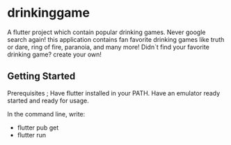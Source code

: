 # drinkinggame

A flutter project which contain popular drinking games.
Never google search again! this application contains fan favorite drinking games like truth or dare,
ring of fire, paranoia, and many more! Didn´t find your favorite drinking game? create your own!

## Getting Started
Prerequisites ; 
Have flutter installed in your PATH.
Have an emulator ready started and ready for usage. 

In the command line, write:
- flutter pub get
- flutter run